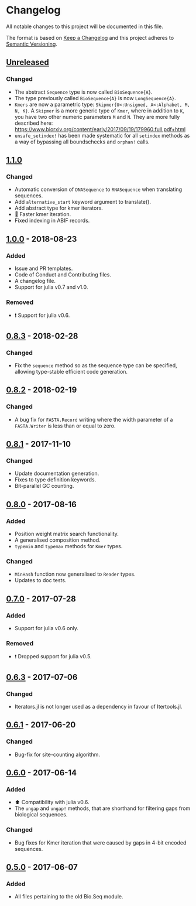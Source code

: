 # Changelog
All notable changes to this project will be documented in this file.

The format is based on [Keep a Changelog](http://keepachangelog.com/en/1.0.0/)
and this project adheres to [Semantic Versioning](http://semver.org/spec/v2.0.0.html).

## [Unreleased]
### Changed
- The abstract `Sequence` type is now called `BioSequence{A}`.
- The type previously called `BioSequence{A}` is now `LongSequence{A}`.
- `Kmers` are now a parametric type: `Skipmer{U<:Unsigned, A<:Alphabet, M, N, K}`.
   A `Skipmer` is a more generic type of `Kmer`, where in addition to `K`, you have two other numeric parameters `M` and `N`. They are more fully described here: https://www.biorxiv.org/content/early/2017/09/19/179960.full.pdf+html
- `unsafe_setindex!` has been made systematic for all `setindex` methods as a 
  way of bypassing all boundschecks and `orphan!` calls.

## [1.1.0]
### Changed
- Automatic conversion of `DNASequence` to `RNASequence` when translating sequences.
- Add `alternative_start` keyword argument to translate().
- Add abstract type for kmer iterators.
- :racehorse: Faster kmer iteration.
- Fixed indexing in ABIF records.

## [1.0.0] - 2018-08-23
### Added
- Issue and PR templates.
- Code of Conduct and Contributing files.
- A changelog file.
- Support for julia v0.7 and v1.0.

### Removed
- :exclamation: Support for julia v0.6.

## [0.8.3] - 2018-02-28
### Changed
- Fix the `sequence` method so as the sequence type can be specified, allowing
  type-stable efficient code generation.

## [0.8.2] - 2018-02-19
### Changed
- A bug fix for `FASTA.Record` writing where the width parameter of a `FASTA.Writer`
is less than or equal to zero.

## [0.8.1] - 2017-11-10
### Changed
- Update documentation generation.
- Fixes to type definition keywords.
- Bit-parallel GC counting.

## [0.8.0] - 2017-08-16
### Added
- Position weight matrix search functionality.
- A generalised composition method.
- `typemin` and `typemax` methods for `Kmer` types. 

### Changed
- `MinHash` function now generalised to `Reader` types.
- Updates to doc tests.

## [0.7.0] - 2017-07-28
### Added
- Support for julia v0.6 only. 

### Removed
- :exclamation: Dropped support for julia v0.5.

## [0.6.3] - 2017-07-06
### Changed
- Iterators.jl is not longer used as a dependency in favour of Itertools.jl.

## [0.6.1] - 2017-06-20
### Changed
- Bug-fix for site-counting algorithm.

## [0.6.0] - 2017-06-14
### Added
- :arrow_up: Compatibility with julia v0.6.
- The `ungap` and `ungap!` methods, that are shorthand for filtering gaps from
  biological sequences.

### Changed
- Bug fixes for Kmer iteration that were caused by gaps in 4-bit encoded sequences.

## [0.5.0] - 2017-06-07
### Added
- All files pertaining to the old Bio.Seq module.


[Unreleased]: https://github.com/BioJulia/BioSequences.jl/compare/v1.1.0...HEAD
[1.1.0]: https://github.com/BioJulia/BioSequences.jl/compare/v1.0.0...v1.1.0
[1.0.0]: https://github.com/BioJulia/BioSequences.jl/compare/v0.8.3...v1.0.0
[0.8.3]: https://github.com/BioJulia/BioSequences.jl/compare/v0.8.2...v0.8.3
[0.8.2]: https://github.com/BioJulia/BioSequences.jl/compare/v0.8.1...v0.8.2
[0.8.1]: https://github.com/BioJulia/BioSequences.jl/compare/v0.8.0...v0.8.1
[0.8.0]: https://github.com/BioJulia/BioSequences.jl/compare/v0.7.0...v0.8.0
[0.7.0]: https://github.com/BioJulia/BioSequences.jl/compare/v0.6.3...v0.7.0
[0.6.3]: https://github.com/BioJulia/BioSequences.jl/compare/v0.6.1...v0.6.3
[0.6.1]: https://github.com/BioJulia/BioSequences.jl/compare/v0.6.0...v0.6.1
[0.6.0]: https://github.com/BioJulia/BioSequences.jl/compare/v0.5.0...v0.6.0
[0.5.0]: https://github.com/BioJulia/BioSequences.jl/tree/v0.5.0
